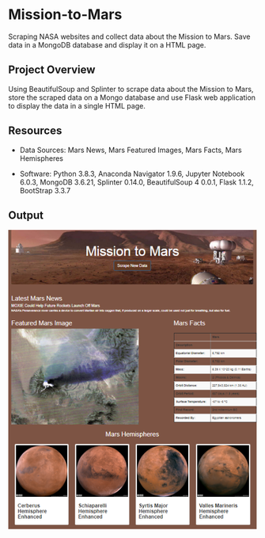 # Mission-to-Mars
Scraping NASA websites and collect data about the Mission to Mars. Save data in a MongoDB database and display it on a HTML page.

## Project Overview

Using BeautifulSoup and Splinter to scrape data about the Mission to Mars, store the scraped data on a Mongo database and use Flask web application to display the data in a single HTML page.


## Resources

 - Data Sources: Mars News, Mars Featured Images, Mars Facts, Mars Hemispheres

 - Software: Python 3.8.3, Anaconda Navigator 1.9.6, Jupyter Notebook 6.0.3, MongoDB 3.6.21, Splinter 0.14.0, BeautifulSoup 4 0.0.1, Flask 1.1.2, BootStrap 3.3.7

##  Output

![](https://github.com/Nazanin-hub/Mission-to-Mars/blob/main/Mission-to-Mars.png)
